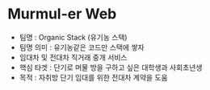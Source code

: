 # Murmul-er Web
- 팀명 : Organic Stack (유기농 스택)
- 팀명 의미 : 유기농같은 코드만 스택에 쌓자
- 임대차 및 전대차 직거래 중개 서비스
- 핵심 타겟 : 단기로 머물 방을 구하고 싶은 대학생과 사회초년생
- 목적 : 자취방 단기 임대를 위한 전대차 계약을 도움
